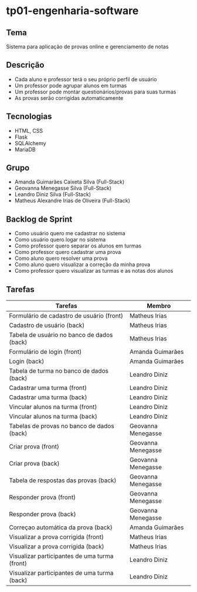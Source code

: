 # tp01-engenharia-software

## Tema  
Sistema para aplicação de provas online e gerenciamento de notas  

## Descrição  
* Cada aluno e professor terá o seu próprio perfil de usuário  
* Um professor pode agrupar alunos em turmas  
* Um professor pode montar questionários/provas para suas turmas  
* As provas serão corrigidas automaticamente

## Tecnologias  
* HTML, CSS  
* Flask  
* SQLAlchemy
* MariaDB

## Grupo
* Amanda Guimarães Caixeta Silva (Full-Stack)  
* Geovanna Menegasse Silva (Full-Stack)  
* Leandro Diniz Silva (Full-Stack)  
* Matheus Alexandre Irias de Oliveira (Full-Stack)

## Backlog de Sprint
* Como usuário quero me cadastrar no sistema
* Como usuário quero logar no sistema
* Como professor quero separar os alunos em turmas
* Como professor quero cadastrar uma prova
* Como aluno quero resolver uma prova
* Como aluno quero visualizar a correção da minha prova
* Como professor quero visualizar as turmas e as notas dos alunos

## Tarefas

|Tarefas                                           |Membro|
|------------------------------------------------- |---------|
| Formulário de cadastro de usuário      (front)   |Matheus Irias|
| Cadastro de usuário                     (back)   |Matheus Irias|
| Tabela de usuário no banco de dados     (back)   |Matheus Irias|
| Formulário de login                    (front)   |Amanda Guimarães|
| Login                                   (back)   |Amanda Guimarães|
| Tabela de turma no banco de dados       (back)   |Leandro Diniz |
| Cadastrar uma turma                    (front)   |Leandro Diniz|
| Cadastrar uma turma                     (back)   |Leandro Diniz|
| Vincular alunos na turma               (front)   |Leandro Diniz|
| Vincular alunos na turma                (back)   |Leandro Diniz|
| Tabelas de provas no banco de dados     (back)   |Geovanna Menegasse|
| Criar prova                            (front)   |Geovanna Menegasse|
| Criar prova                             (back)   |Geovanna Menegasse|
| Tabela de respostas das provas          (back)   |Geovanna Menegasse|
| Responder prova                        (front)   |Geovanna Menegasse|
| Responder prova                         (back)   |Geovanna Menegasse|
| Correçao automática da prova            (back)   |Amanda Guimarães|
| Visualizar a prova corrigida           (front)   |Matheus Irias|
| Visualizar a prova corrigida            (back)   |Matheus Irias|
| Visualizar participantes de uma turma  (front)   |Leandro Diniz|
| Visualizar participantes de uma turma   (back)   |Leandro Diniz|
